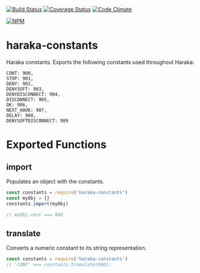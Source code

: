 [![Build Status][ci-img]][ci-url]
[![Coverage Status][cov-img]][cov-url]
[![Code Climate][clim-img]][clim-url]

[![NPM][npm-img]][npm-url]

# haraka-constants

Haraka constants. Exports the following constants used throughout Haraka:

    CONT: 900,
    STOP: 901,
    DENY: 902,
    DENYSOFT: 903,
    DENYDISCONNECT: 904,
    DISCONNECT: 905,
    OK: 906,
    NEXT_HOOK: 907,
    DELAY: 908,
    DENYSOFTDISCONNECT: 909

# Exported Functions

## import

Populates an object with the constants.

```js
const constants = require('haraka-constants')
const myObj = {}
constants.import(myObj)

// myObj.cont === 900
```

## translate

Converts a numeric constant to its string representation.

```js
const constants = require('haraka-constants')
// 'CONT' === constants.translate(900);
```

[ci-img]: https://github.com/haraka/haraka-constants/actions/workflows/ci.yml/badge.svg
[ci-url]: https://github.com/haraka/haraka-constants/actions/workflows/ci.yml
[cov-img]: https://codecov.io/github/haraka/haraka-constants/coverage.svg
[cov-url]: https://codecov.io/github/haraka/haraka-constants?branch=master
[clim-img]: https://codeclimate.com/github/haraka/haraka-constants/badges/gpa.svg
[clim-url]: https://codeclimate.com/github/haraka/haraka-constants
[npm-img]: https://nodei.co/npm/haraka-constants.png
[npm-url]: https://www.npmjs.com/package/haraka-constants
